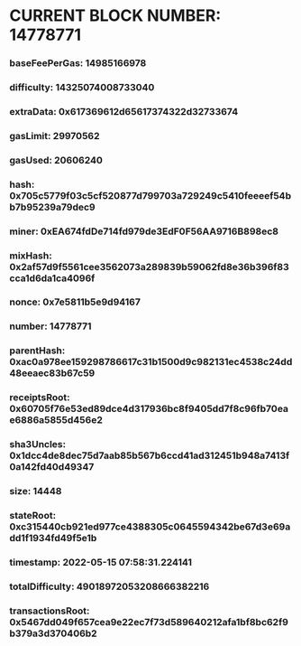 # CURRENT BLOCK NUMBER: 14778771

### baseFeePerGas: 14985166978
### difficulty: 14325074008733040
### extraData: 0x617369612d65617374322d32733674
### gasLimit: 29970562
### gasUsed: 20606240
### hash: 0x705c5779f03c5cf520877d799703a729249c5410feeeef54bb7b95239a79dec9
### miner: 0xEA674fdDe714fd979de3EdF0F56AA9716B898ec8
### mixHash: 0x2af57d9f5561cee3562073a289839b59062fd8e36b396f83cca1d6da1ca4096f
### nonce: 0x7e5811b5e9d94167
### number: 14778771
### parentHash: 0xac0a978ee159298786617c31b1500d9c982131ec4538c24dd48eeaec83b67c59
### receiptsRoot: 0x60705f76e53ed89dce4d317936bc8f9405dd7f8c96fb70eae6886a5855d456e2
### sha3Uncles: 0x1dcc4de8dec75d7aab85b567b6ccd41ad312451b948a7413f0a142fd40d49347
### size: 14448
### stateRoot: 0xc315440cb921ed977ce4388305c0645594342be67d3e69add1f1934fd49f5e1b
### timestamp: 2022-05-15 07:58:31.224141
### totalDifficulty: 49018972053208666382216
### transactionsRoot: 0x5467dd049f657cea9e22ec7f73d589640212afa1bf8bc62f9b379a3d370406b2
